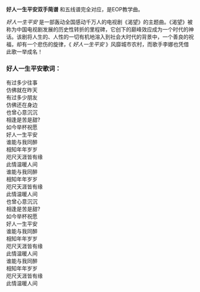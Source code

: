 

**好人一生平安双手简谱** 和五线谱完全对应，是EOP教学曲。

  

_好人一生平安_
是一部轰动全国感动千万人的电视剧《渴望》的主题曲。《渴望》被称为中国电视剧发展的历史性转折的里程碑，它创下的巅峰效应成为一个时代的神话。该剧将人生的、人性的一切有机地溶入到社会大时代的背景中，一个善良的祝福，却有一个悲伤的旋律，《
_好人一生平安_ 》风靡城市农村，而歌手李娜也凭借此歌一举成名！

### 好人一生平安歌词：

有过多少往事  
仿佛就在昨天  
有过多少朋友  
仿佛还在身边  
也曾心意沉沉  
相逢是苦是甜?  
如今举杯祝愿  
好人一生平安  
谁能与我同醉  
相知年年岁岁  
咫尺天涯皆有缘  
此情温暖人间  
谁能与我同醉  
相知年年岁岁  
咫尺天涯皆有缘  
此情温暖人间  
也曾心意沉沉  
相逢是苦是甜?  
如今举杯祝愿  
好人一生平安  
谁能与我同醉  
相知年年岁岁  
咫尺天涯皆有缘  
此情温暖人间  
谁能与我同醉  
相知年年岁岁  
咫尺天涯皆有缘  
此情温暖人间

